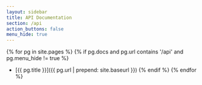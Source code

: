 ```yaml
---
layout: sidebar
title: API Documentation
section: /api
action_buttons: false
menu_hide: true
---
```


{% for pg in site.pages %}
{% if pg.docs and pg.url contains '/api' and pg.menu_hide != true %}
 - [{{ pg.title }}]({{ pg.url | prepend: site.baseurl }})
{% endif %}
{% endfor %}
